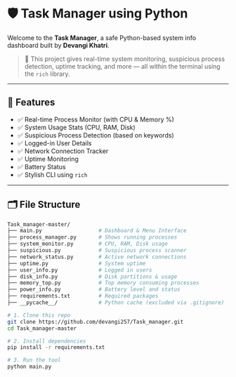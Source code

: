 # 🛡️ Task Manager using Python

Welcome to the **Task Manager**, a safe Python-based system info dashboard built by **Devangi Khatri**.

> 📌 This project gives real-time system monitoring, suspicious process detection, uptime tracking, and more — all within the terminal using the `rich` library.

---

## 🎯 Features

- ✅ Real-time Process Monitor (with CPU & Memory %)
- ✅ System Usage Stats (CPU, RAM, Disk)
- ✅ Suspicious Process Detection (based on keywords)
- ✅ Logged-in User Details
- ✅ Network Connection Tracker
- ✅ Uptime Monitoring
- ✅ Battery Status
- ✅ Stylish CLI using `rich`

---

## 🗂️ File Structure

```bash
Task_manager-master/
├── main.py                  # Dashboard & Menu Interface
├── process_manager.py       # Shows running processes
├── system_monitor.py        # CPU, RAM, Disk usage
├── suspicious.py            # Suspicious process scanner
├── network_status.py        # Active network connections
├── uptime.py                # System uptime
├── user_info.py             # Logged in users
├── disk_info.py             # Disk partitions & usage
├── memory_top.py            # Top memory consuming processes
├── power_info.py            # Battery level and status
├── requirements.txt         # Required packages
├── __pycache__/             # Python cache (excluded via .gitignore)

# 1. Clone this repo
git clone https://github.com/devangi257/Task_manager.git
cd Task_manager-master

# 2. Install dependencies
pip install -r requirements.txt

# 3. Run the tool
python main.py







